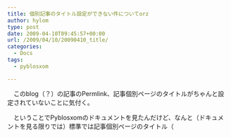 ```yaml
---
title: 個別記事のタイトル設定ができない件についてorz
author: hylom
type: post
date: 2009-04-10T09:45:57+00:00
url: /2009/04/10/20090410_title/
categories:
  - Docs
tags:
  - pyblosxom

---
```

　このblog（？）の記事のPermlink、記事個別ページのタイトルがちゃんと設定されていないことに気付く。

　ということでPyblosxomのドキュメントを見たんだけど、なんと（ドキュメントを見る限りでは）標準では記事個別ページのタイトル（<title>タグ内に設定するタイトルね）にその記事のタイトルを入れることができないっぽいorz。自前でプラグインを書けということか。

　このblog（？）は、記事レンダリングをPyblosxomで、記事編集などのバックエンドはfsmというシステムでやっているんだけど、どちらも良い言い方をすると自由度が高い、悪い言い方をすると色々と面倒くさいけど、まぁ修行wということで（それでで面倒くさくなって修正しないままだらだらと、という話もあるが……）。

　しょうがないのでとりあえずタイトルを入れないままごまかす。ToDoに入れておこう。
